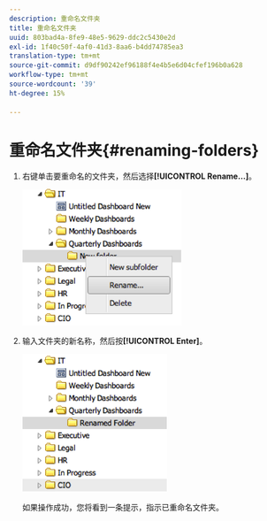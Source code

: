 ```yaml
---
description: 重命名文件夹
title: 重命名文件夹
uuid: 803bad4a-8fe9-48e5-9629-ddc2c5430e2d
exl-id: 1f40c50f-4af0-41d3-8aa6-b4dd74785ea3
translation-type: tm+mt
source-git-commit: d9df90242ef96188f4e4b5e6d04cfef196b0a628
workflow-type: tm+mt
source-wordcount: '39'
ht-degree: 15%

---
```


# 重命名文件夹{#renaming-folders}

1. 右键单击要重命名的文件夹，然后选择&#x200B;**[!UICONTROL Rename…]**。

   ![](assets/rename.png)

1. 输入文件夹的新名称，然后按&#x200B;**[!UICONTROL Enter]**。

   ![](assets/renamed_folder.png)

   如果操作成功，您将看到一条提示，指示已重命名文件夹。

